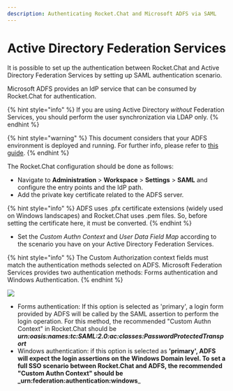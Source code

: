 ```yaml
---
description: Authenticating Rocket.Chat and Microsoft ADFS via SAML
---
```


# Active Directory Federation Services

It is possible to set up the authentication between Rocket.Chat and Active Directory Federation Services by setting up SAML authentication scenario.

Microsoft ADFS provides an IdP service that can be consumed by Rocket.Chat for authentication.&#x20;

{% hint style="info" %}
If you are using Active Directory _without_ Federation Services, you should perform the user synchronization via LDAP only.
{% endhint %}

{% hint style="warning" %}
This document considers that your ADFS environment is deployed and running. For further info, please refer to [this guide](https://docs.microsoft.com/en-us/previous-versions/dynamicscrm-2016/deployment-administrators-guide/gg188612\(v=crm.8\)).
{% endhint %}

The Rocket.Chat configuration should be done as follows:

* Navigate to **Administration** > **Workspace** > **Settings** > **SAML** and configure the entry points and the IdP path.
* Add the private key certificate related to the ADFS server.

{% hint style="info" %}
ADFS uses .pfx certificate extensions (widely used on Windows landscapes) and Rocket.Chat uses .pem files. So, before setting the certificate here, it must be converted.
{% endhint %}

* Set the _Custom Authn Context_ and _User Data Field Map_ according to the scenario you have on your Active Directory Federation Services.

{% hint style="info" %}
The Custom Authorization context fields must match the authentication methods selected on ADFS. Microsoft Federation Services provides two authentication methods: Forms authentication and Windows Authentication.
{% endhint %}

![](<../../../../.gitbook/assets/adfs\_1 (1).png>)

* Forms authentication: If this option is selected as 'primary', a login form provided by ADFS will be called by the SAML assertion to perform the login operation. For this method, the recommended "Custom Authn Context" in Rocket.Chat should be _**urn:oasis:names:tc:SAML:2.0:ac:classes:PasswordProtectedTransport**_
* Windows authentication: if this option is selected as **'primary', ADFS will expect the login assertions on the Windows Domain level. To set a full SSO scenario between Rocket.Chat and ADFS, the recommended "Custom Authn Context" should be \_urn:federation:authentication:windows**\_

